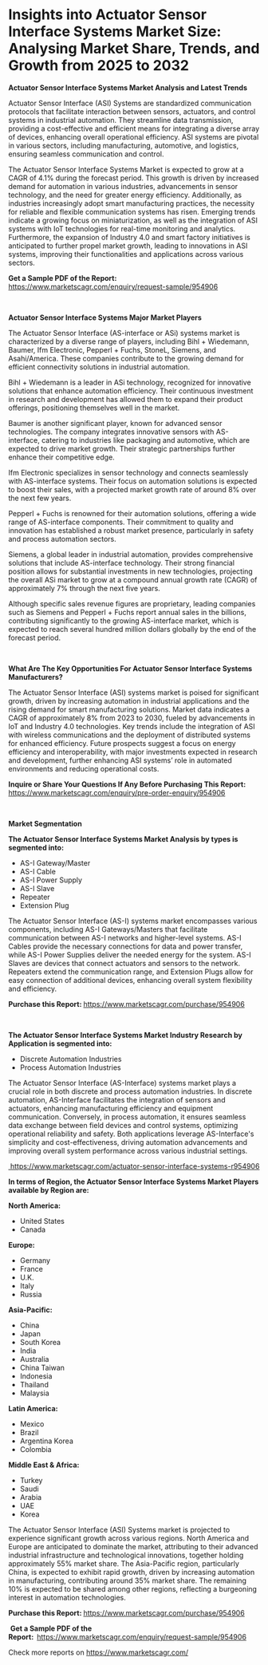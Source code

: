 <p><h1>Insights into Actuator Sensor Interface Systems Market Size: Analysing Market Share, Trends, and Growth from 2025 to 2032</h1></p><p><strong>Actuator Sensor Interface Systems Market Analysis and Latest Trends</strong></p>
<p><p>Actuator Sensor Interface (ASI) Systems are standardized communication protocols that facilitate interaction between sensors, actuators, and control systems in industrial automation. They streamline data transmission, providing a cost-effective and efficient means for integrating a diverse array of devices, enhancing overall operational efficiency. ASI systems are pivotal in various sectors, including manufacturing, automotive, and logistics, ensuring seamless communication and control.</p><p>The Actuator Sensor Interface Systems Market is expected to grow at a CAGR of 4.1% during the forecast period. This growth is driven by increased demand for automation in various industries, advancements in sensor technology, and the need for greater energy efficiency. Additionally, as industries increasingly adopt smart manufacturing practices, the necessity for reliable and flexible communication systems has risen. Emerging trends indicate a growing focus on miniaturization, as well as the integration of ASI systems with IoT technologies for real-time monitoring and analytics. Furthermore, the expansion of Industry 4.0 and smart factory initiatives is anticipated to further propel market growth, leading to innovations in ASI systems, improving their functionalities and applications across various sectors.</p></p>
<p><strong>Get a Sample PDF of the Report:&nbsp;</strong> <a href="https://www.marketscagr.com/enquiry/request-sample/954906?utm_campaign=2782&utm_medium=2&utm_source=Github&utm_content=ia&utm_term=07032025&utm_id=actuator-sensor-interface-systems">https://www.marketscagr.com/enquiry/request-sample/954906</a></p>
<p>&nbsp;</p>
<p><strong>Actuator Sensor Interface Systems Major Market Players</strong></p>
<p><p>The Actuator Sensor Interface (AS-interface or ASi) systems market is characterized by a diverse range of players, including Bihl + Wiedemann, Baumer, Ifm Electronic, Pepperl + Fuchs, StoneL, Siemens, and Asahi/America. These companies contribute to the growing demand for efficient connectivity solutions in industrial automation.</p><p>Bihl + Wiedemann is a leader in ASi technology, recognized for innovative solutions that enhance automation efficiency. Their continuous investment in research and development has allowed them to expand their product offerings, positioning themselves well in the market.</p><p>Baumer is another significant player, known for advanced sensor technologies. The company integrates innovative sensors with AS-interface, catering to industries like packaging and automotive, which are expected to drive market growth. Their strategic partnerships further enhance their competitive edge.</p><p>Ifm Electronic specializes in sensor technology and connects seamlessly with AS-interface systems. Their focus on automation solutions is expected to boost their sales, with a projected market growth rate of around 8% over the next few years.</p><p>Pepperl + Fuchs is renowned for their automation solutions, offering a wide range of AS-interface components. Their commitment to quality and innovation has established a robust market presence, particularly in safety and process automation sectors.</p><p>Siemens, a global leader in industrial automation, provides comprehensive solutions that include AS-interface technology. Their strong financial position allows for substantial investments in new technologies, projecting the overall ASi market to grow at a compound annual growth rate (CAGR) of approximately 7% through the next five years.</p><p>Although specific sales revenue figures are proprietary, leading companies such as Siemens and Pepperl + Fuchs report annual sales in the billions, contributing significantly to the growing AS-interface market, which is expected to reach several hundred million dollars globally by the end of the forecast period.</p></p>
<p>&nbsp;</p>
<p><strong>What Are The Key Opportunities For Actuator Sensor Interface Systems Manufacturers?</strong></p>
<p><p>The Actuator Sensor Interface (ASI) systems market is poised for significant growth, driven by increasing automation in industrial applications and the rising demand for smart manufacturing solutions. Market data indicates a CAGR of approximately 8% from 2023 to 2030, fueled by advancements in IoT and Industry 4.0 technologies. Key trends include the integration of ASI with wireless communications and the deployment of distributed systems for enhanced efficiency. Future prospects suggest a focus on energy efficiency and interoperability, with major investments expected in research and development, further enhancing ASI systems’ role in automated environments and reducing operational costs.</p></p>
<p><strong>Inquire or Share Your Questions If Any Before Purchasing This Report:</strong> <a href="https://www.marketscagr.com/enquiry/pre-order-enquiry/954906?utm_campaign=2782&utm_medium=2&utm_source=Github&utm_content=ia&utm_term=07032025&utm_id=actuator-sensor-interface-systems">https://www.marketscagr.com/enquiry/pre-order-enquiry/954906</a></p>
<p>&nbsp;</p>
<p><strong>Market Segmentation</strong></p>
<p><strong>The Actuator Sensor Interface Systems Market Analysis by types is segmented into:</strong></p>
<p><ul><li>AS-I Gateway/Master</li><li>AS-I Cable</li><li>AS-I Power Supply</li><li>AS-I Slave</li><li>Repeater</li><li>Extension Plug</li></ul></p>
<p><p>The Actuator Sensor Interface (AS-I) systems market encompasses various components, including AS-I Gateways/Masters that facilitate communication between AS-I networks and higher-level systems. AS-I Cables provide the necessary connections for data and power transfer, while AS-I Power Supplies deliver the needed energy for the system. AS-I Slaves are devices that connect actuators and sensors to the network. Repeaters extend the communication range, and Extension Plugs allow for easy connection of additional devices, enhancing overall system flexibility and efficiency.</p></p>
<p><strong>Purchase this Report:&nbsp;</strong><a href="https://www.marketscagr.com/purchase/954906?utm_campaign=2782&utm_medium=2&utm_source=Github&utm_content=ia&utm_term=07032025&utm_id=actuator-sensor-interface-systems">https://www.marketscagr.com/purchase/954906</a></p>
<p>&nbsp;</p>
<p><strong>The Actuator Sensor Interface Systems Market Industry Research by Application is segmented into:</strong></p>
<p><ul><li>Discrete Automation Industries</li><li>Process Automation Industries</li></ul></p>
<p><p>The Actuator Sensor Interface (AS-Interface) systems market plays a crucial role in both discrete and process automation industries. In discrete automation, AS-Interface facilitates the integration of sensors and actuators, enhancing manufacturing efficiency and equipment communication. Conversely, in process automation, it ensures seamless data exchange between field devices and control systems, optimizing operational reliability and safety. Both applications leverage AS-Interface's simplicity and cost-effectiveness, driving automation advancements and improving overall system performance across various industrial settings.</p></p>
<p><a href="https://www.marketscagr.com/actuator-sensor-interface-systems-r954906?utm_campaign=2782&utm_medium=2&utm_source=Github&utm_content=ia&utm_term=07032025&utm_id=actuator-sensor-interface-systems">&nbsp;https://www.marketscagr.com/actuator-sensor-interface-systems-r954906</a></p>
<p><strong>In terms of Region, the Actuator Sensor Interface Systems Market Players available by Region are:</strong></p>
<p>
    <p> <strong> North America: </strong>
        <ul>
            <li>United States</li>
            <li>Canada</li>
        </ul>
        </p> 
    <p> <strong> Europe: </strong>
        <ul>
            <li>Germany</li>
            <li>France</li>
            <li>U.K.</li>
            <li>Italy</li>
            <li>Russia</li>
        </ul>
        </p> 
    <p> <strong> Asia-Pacific: </strong>
        <ul>
            <li>China</li>
            <li>Japan</li>
            <li>South Korea</li>
            <li>India</li>
            <li>Australia</li>
            <li>China Taiwan</li>
            <li>Indonesia</li>
            <li>Thailand</li>
            <li>Malaysia</li>
        </ul>
        </p> 
    <p> <strong> Latin America: </strong>
        <ul>
            <li>Mexico</li>
            <li>Brazil</li>
            <li>Argentina Korea</li>
            <li>Colombia</li>
        </ul>
        </p> 
    <p> <strong> Middle East & Africa: </strong>
        <ul>
            <li>Turkey</li>
            <li>Saudi</li>
            <li>Arabia</li>
            <li>UAE</li>
            <li>Korea</li>
        </ul>
    </p>
    </p>
<p><p>The Actuator Sensor Interface (ASI) Systems market is projected to experience significant growth across various regions. North America and Europe are anticipated to dominate the market, attributing to their advanced industrial infrastructure and technological innovations, together holding approximately 55% market share. The Asia-Pacific region, particularly China, is expected to exhibit rapid growth, driven by increasing automation in manufacturing, contributing around 35% market share. The remaining 10% is expected to be shared among other regions, reflecting a burgeoning interest in automation technologies.</p></p>
<p><strong>Purchase this Report: </strong><a href="https://www.marketscagr.com/purchase/954906?utm_campaign=2782&utm_medium=2&utm_source=Github&utm_content=ia&utm_term=07032025&utm_id=actuator-sensor-interface-systems">https://www.marketscagr.com/purchase/954906</a></p>
<p>&nbsp;<strong>Get a Sample PDF of the Report:&nbsp;&nbsp;</strong><a href="https://www.marketscagr.com/enquiry/request-sample/954906?utm_campaign=2782&utm_medium=2&utm_source=Github&utm_content=ia&utm_term=07032025&utm_id=actuator-sensor-interface-systems">https://www.marketscagr.com/enquiry/request-sample/954906</a></p>
<p><strong></strong></p>
<p>Check more reports on <a href="https://www.marketscagr.com/?utm_campaign=2782&utm_medium=2&utm_source=Github&utm_content=ia&utm_term=07032025&utm_id=actuator-sensor-interface-systems">https://www.marketscagr.com/</a></p>